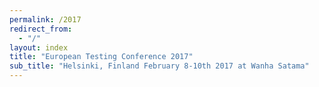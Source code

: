 ```yaml
---
permalink: /2017
redirect_from: 
  - "/"
layout: index
title: "European Testing Conference 2017"
sub_title: "Helsinki, Finland February 8-10th 2017 at Wanha Satama"
---
```



